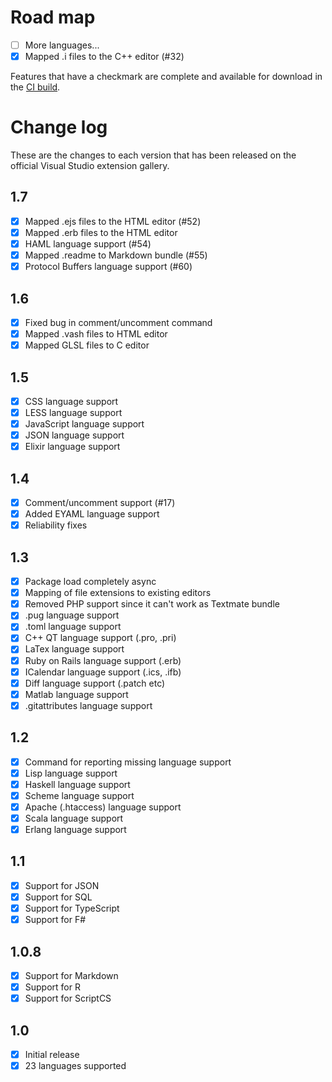 # Road map

- [ ] More languages...
- [x] Mapped .i files to the C++ editor (#32)

Features that have a checkmark are complete and available for
download in the
[CI build](http://vsixgallery.com/extension/4773ce75-6f30-4269-9557-1f7c30a47be2/).

# Change log

These are the changes to each version that has been released
on the official Visual Studio extension gallery.

## 1.7

- [x] Mapped .ejs files to the HTML editor (#52)
- [x] Mapped .erb files to the HTML editor
- [x] HAML language support (#54)
- [x] Mapped .readme to Markdown bundle (#55)
- [x] Protocol Buffers language support (#60)

## 1.6

- [x] Fixed bug in comment/uncomment command
- [x] Mapped .vash files to HTML editor
- [x] Mapped GLSL files to C editor

## 1.5

- [x] CSS language support
- [x] LESS language support
- [x] JavaScript language support
- [x] JSON language support
- [x] Elixir language support

## 1.4

- [x] Comment/uncomment support (#17)
- [x] Added EYAML language support
- [x] Reliability fixes

## 1.3

- [x] Package load completely async
- [x] Mapping of file extensions to existing editors
- [x] Removed PHP support since it can't work as Textmate bundle
- [x] .pug language support
- [x] .toml language support
- [x] C++ QT language support (.pro, .pri)
- [x] LaTex language support
- [x] Ruby on Rails language support (.erb)
- [x] ICalendar language support (.ics, .ifb)
- [x] Diff language support (.patch etc)
- [x] Matlab language support
- [x] .gitattributes language support

## 1.2

- [x] Command for reporting missing language support
- [x] Lisp language support
- [x] Haskell language support
- [x] Scheme language support
- [x] Apache (.htaccess) language support
- [x] Scala language support
- [x] Erlang language support

## 1.1

- [x] Support for JSON
- [x] Support for SQL
- [x] Support for TypeScript
- [x] Support for F#

## 1.0.8

- [x] Support for Markdown
- [x] Support for R
- [x] Support for ScriptCS

## 1.0

- [x] Initial release
- [x] 23 languages supported